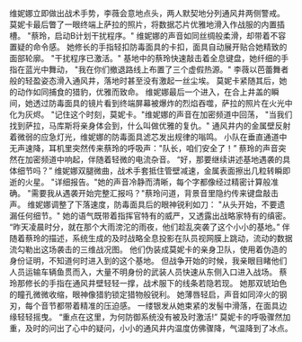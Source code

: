 维妮娜立即做出战术手势，李薇会意地点头，两人默契地分列通风井两侧警戒。
莫妮卡最后瞥了一眼终端上萨拉的照片，将数据芯片优雅地滑入作战服的内置插槽。
"蔡玲，启动B计划干扰程序。"
维妮娜的声音如同丝绸般柔滑，却带着不容置疑的命令感。
她修长的手指轻扣防毒面具的卡扣，面具自动展开贴合她精致的面部轮廓。
"干扰程序已激活。"
基地中的蔡玲快速敲击着全息键盘，她纤细的手指在蓝光中舞动，
"我在你们撤退路线上布置了三个虚假热源。"
李薇以芭蕾舞者般的轻盈姿态滑入通风井，落地时甚至没有激起一丝尘埃。
莫妮卡紧随其后，她的动作如同捕食的猎豹，优雅而致命。
维妮娜最后一个进入，在合上井盖的瞬间，她透过防毒面具的镜片看到终端屏幕被爆炸的烈焰吞噬，萨拉的照片在火光中化为灰烬。
"记住这个时刻，莫妮卡。"维妮娜的声音在加密频道中回荡，
"当我们找到萨拉，马库斯将亲身体会到，什么叫做优雅的复仇。"
通风井内的金属壁反射着微弱的应急灯光，维妮娜的防毒面具滤芯发出规律的嗡鸣。
小队在垂直通道中无声速降，耳机里突然传来蔡玲的呼吸声："队长，咱们安全了！”
蔡玲的声音突然在加密频道中响起，伴随着轻微的电流杂音。
“好，那要继续讲述基地遇袭的具体细节吗？”
维妮娜双腿微曲，战术手套抵住管壁减速，金属表面擦出几粒转瞬即逝的火星。
"详细报告。"她的声音冷静而清晰，每个字都像经过精密计算般准确。
"需要我从遇袭开始完整汇报吗？"蔡玲问道，背景音里隐约传来键盘敲击声。
维妮娜调整了下落速度，防毒面具后的眼神锐利如刀：
"从头开始，不要遗漏任何细节。"
她的语气既带着指挥官特有的威严，又透露出战略家特有的缜密。
“昨天凌晨时分，就在那个大雨滂沱的雨夜，他们趁乱突袭了这个小小的基地。”
伴随着蔡玲的描述，系统生成的及时战略全息投影在队员视网膜上跳动，流动的数据流勾勒出这场袭击的三维战况图。
他们伪装成莫妮卡的亲身卫队，使用着伪造的身份证明，不知道何时进入到的这个基地。
但战争开始的时候，我亲眼目睹他们人员运输车辆鱼贯而入，大量不明身份的武装人员快速从东侧入口进入战场。
蔡玲那修长的手指在通风井壁轻轻一撑，战术服下的线条若隐若现。
她那双琥珀色的瞳孔微微收缩，眼神像猎豹锁定猎物般锐利。
她薄唇轻启，声音如同淬火的钢刃，每个音节都带着精准的压迫感。
一缕银发从她束紧的发髻中滑落，在面具边缘轻轻摇曳。
“重点在这里，为何防御系统没有被及时激活!”
莫妮卡的呼吸骤然加重，及时的问出了心中的疑问，小小的通风井内温度仿佛骤降，气温降到了冰点。